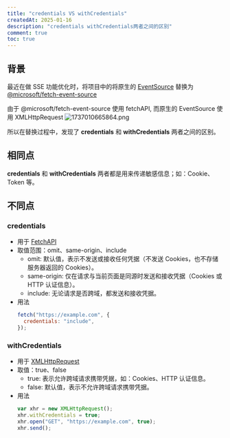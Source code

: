 ```yaml
---
title: "credentials VS withCredentials"
createdAt: 2025-01-16
description: "credentials withCredentials两者之间的区别"
comment: true
toc: true
---
```


## 背景

最近在做 SSE 功能优化时，将项目中的将原生的 [EventSource](https://developer.mozilla.org/zh-CN/docs/Web/API/EventSource) 替换为 [@microsoft/fetch-event-source](https://github.com/Azure/fetch-event-source)

由于 @microsoft/fetch-event-source 使用 fetchAPI, 而原生的 EventSource 使用 XMLHttpRequest
![1737010665864.png](https://home.matrixpunk.com:9800/i/2025/01/16/6788aded4123d.png)

所以在替换过程中，发现了 **credentials** 和 **withCredentials** 两者之间的区别。

## 相同点

**credentials** 和 **withCredentials** 两者都是用来传递敏感信息；如：Cookie、Token 等。

## 不同点

### credentials

- 用于 [FetchAPI](https://developer.mozilla.org/zh-CN/docs/Web/API/Window/fetch)
- 取值范围：omit、same-origin、include
  - omit: 默认值，表示不发送或接收任何凭据（不发送 Cookies，也不存储服务器返回的 Cookies）。
  - same-origin: 仅在请求与当前页面是同源时发送和接收凭据（Cookies 或 HTTP 认证信息）。
  - include: 无论请求是否跨域，都发送和接收凭据。
- 用法
  ```js
  fetch("https://example.com", {
    credentials: "include",
  });
  ```

### withCredentials

- 用于 [XMLHttpRequest](https://developer.mozilla.org/zh-CN/docs/Web/API/XMLHttpRequest)
- 取值：true、false
  - true: 表示允许跨域请求携带凭据，如：Cookies、HTTP 认证信息。
  - false: 默认值，表示不允许跨域请求携带凭据。
- 用法
  ```js
  var xhr = new XMLHttpRequest();
  xhr.withCredentials = true;
  xhr.open("GET", "https://example.com", true);
  xhr.send();
  ```
